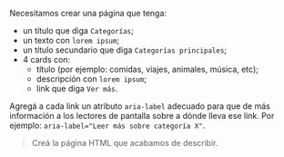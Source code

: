 Necesitamos crear una página que tenga:

- un título que diga `Categorías`;
- un texto con `lorem ipsum`;
- un título secundario que diga `Categorías principales`;
- 4 cards con:
  - título (por ejemplo: comidas, viajes, animales, música, etc);
  - descripción con `lorem ipsum`;
  - link que diga `Ver más`.

Agregá a cada link un atributo `aria-label` adecuado para que de más información a los lectores de pantalla sobre a dónde lleva ese link. Por ejemplo: `aria-label="Leer más sobre categoría X"`.

> Creá la página HTML que acabamos de describir.